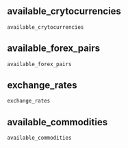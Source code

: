 ## available\_crytocurrencies
```@docs
available_crytocurrencies
```

## available\_forex\_pairs
```@docs
available_forex_pairs
```

## exchange\_rates
```@docs
exchange_rates
```

## available\_commodities
```@docs
available_commodities
```
